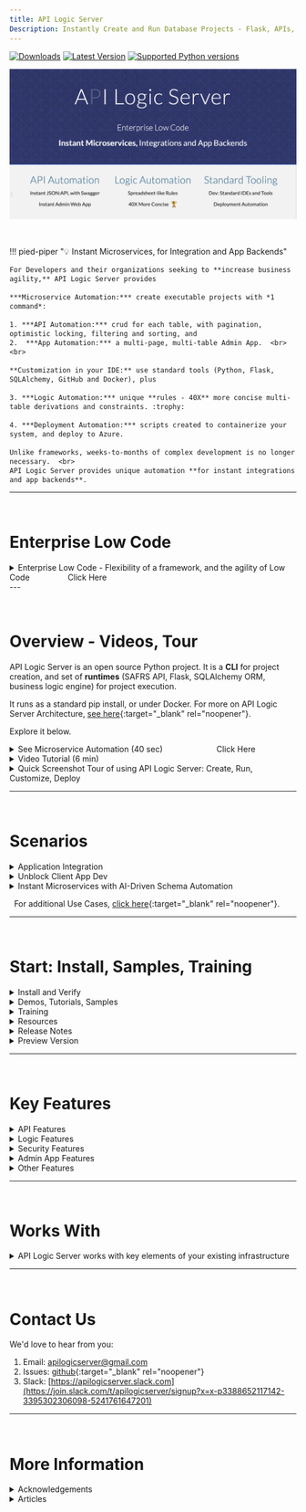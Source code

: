 ```yaml
---
title: API Logic Server
Description: Instantly Create and Run Database Projects - Flask, APIs, SQLAlchemy, React Apps, Rules, Low-Code
---
```

<style>
  .md-typeset h1,
  .md-content__button {
    display: none;
  }
</style>
[![Downloads](https://static.pepy.tech/badge/apilogicserver)](https://pepy.tech/project/apilogicserver)
[![Latest Version](https://img.shields.io/pypi/v/apilogicserver.svg)](https://pypi.python.org/pypi/apilogicserver/)
[![Supported Python versions](https://img.shields.io/pypi/pyversions/apilogicserver.svg)](https://pypi.python.org/pypi/apilogicserver/)

[![API Logic Server Intro](images/hero-banner.png)](#instant-evaluation-no-install "Click for instant cloud-based, no-install eval")


&nbsp;

!!! pied-piper ":bulb: Instant Microservices, for Integration and App Backends"

    For Developers and their organizations seeking to **increase business agility,** API Logic Server provides 

    ***Microservice Automation:*** create executable projects with *1 command*:
    
    1. ***API Automation:*** crud for each table, with pagination, optimistic locking, filtering and sorting, and
    2.  ***App Automation:*** a multi-page, multi-table Admin App.  <br><br>

    **Customization in your IDE:** use standard tools (Python, Flask, SQLAlchemy, GitHub and Docker), plus

    3. ***Logic Automation:*** unique **rules - 40X** more concise multi-table derivations and constraints. :trophy:

    4. ***Deployment Automation:*** scripts created to containerize your system, and deploy to Azure.

    Unlike frameworks, weeks-to-months of complex development is no longer necessary.  <br>
    API Logic Server provides unique automation **for instant integrations and app backends**.


---

&nbsp;

# Enterprise Low Code

<details markdown>

<summary>Enterprise Low Code - Flexibility of a framework, and the agility of Low Code &nbsp;&nbsp;&nbsp;&nbsp;&nbsp;&nbsp;&nbsp;&nbsp;&nbsp;&nbsp;&nbsp;&nbsp;&nbsp;&nbsp;&nbsp; Click Here</summary>

We are aware you have many choices for delivering systems.  API Logic Server provides Enterprise-class features that provide developers the agility of Low Code.

![quick tour](images/nutshell/positioning.png)

**Enterprise-class Architecture, Standards and Flexibility**

API Logic Server creates projects with a ***modern, service-based architecture***.  Systems are:
![Iceberg](images/api/iceberg-api.jpg){: style="height:200px;width:200px"; align=right }

* API-enabled by default; self-serve means most new requests will not require custom api development

* *Shared logic enforced in the middle tier:*  unlike manually coded frameworks which may result in non-sharable logic on UI controllers, shared logic enables not only traditional forms, but also services, AI-driven bots, etc.

* Servers are stateless for scalability

* Scripts are provided to automate containterization

Developers appreciate a ***standards-based development*** approach.

* Projects are customized using standard IDEs, leveraging code completion for declaring logic. 

* Projects can utilize modern tooling, such as Git for source control, testing tools, etc.

Developers require the ***flexibility of a framework.*** In fact, 

* API Logic Server is based on Flask, so you can add new endpoints as required.  

* You have the full power of Python and its many libaries, enabling you to address requirements such as integration (e,g, with message-based integration with systems like Kafka)

&nbsp;

**Agility of Low Code** 

Unlike Low Code systems, API Logic Server:

![Not Moving](images/nutshell/why-not-moving.png){: style="height:150px;width:250px"; align=right }

* Provides *unique* :trophy: Logic Automation: for anything beyond trivial logic, missing backend logic automation means your project will simply not get moving.

* Automates modern, standard architectures

* Is IDE based, unlocking a wealth of tooling for customization

* Automates Instant Admin Apps, eliminating the need to use (and learn) a screen painter, and are executeable instantly

And, for systems requiring highly customized interfaces for Business Intelligence, API Logic Server works with Low Code. 

&nbsp;

**AI Powered** 

This automation technology is further simplified with exciting technology such as Copilot:

* Use Natural Language to create databases
* Use Natural Language to declare rules

</details>
---

&nbsp;

# Overview - Videos, Tour

API Logic Server is an open source Python project.  It is a **CLI** for project creation, and set of **runtimes** (SAFRS API, Flask, SQLAlchemy ORM, business logic engine) for project execution.

It runs as a standard pip install, or under Docker. For more on API Logic Server Architecture, [see here](Architecture-What-Is.md){:target="_blank" rel="noopener"}.

Explore it below.

<details markdown>

<summary>See Microservice Automation (40 sec) &nbsp;&nbsp;&nbsp;&nbsp;&nbsp;&nbsp;&nbsp;&nbsp;&nbsp;&nbsp;&nbsp;&nbsp;&nbsp;&nbsp;&nbsp;&nbsp;&nbsp;&nbsp;&nbsp;&nbsp;&nbsp;&nbsp; Click Here</summary>

See how **Microservice Automation** creates and runs a microservice - a multi-page app, and an API. 

* Here is a microservice -- api and admin app - **created / running in 5 seconds**

    * It would be similar for your databases

* Then, customize in your IDE with Python and **Logic Automation:** spreadsheet-like rules

![quick tour](images/nutshell/gif.gif)

</details>

<details markdown>

<summary>Video Tutorial (6 min)</summary>

&nbsp;

Click the image below for a video tutorial, showing complete project creation, execution, customization and debugging ([instructions here](Tech-Agile.md){:target="_blank" rel="noopener"}).  Or, see it using AI: [click here](Tutorial-AI.md).

[![Microservice Automation](images/sample-ai/ai-driven-automation-video.png)](https://youtu.be/-7aZPWz849I "Microservice Automation"){:target="_blank" rel="noopener"}

</details>



<details markdown>

<summary>Quick Screenshot Tour of using API Logic Server: Create, Run, Customize, Deploy</summary>

![Toaster](images/sample-ai/toaster.jpg){: style="height:150px;width:250px"; align=right }

**1. Create: *Microservice Automation***

Plug into your database, or database model: ***Microservice Automation*** means create projects instantly, with a single CLI command:

```bash
ApiLogicServer create --project_name=ApiLogicProject --db_url=nw
```

&nbsp;

**2. Run: *API Automation and App Automation***

Microservice Automation creates a project that is *executable,* with:

* ***API Automation*** means you have a running [**JSON:API**](API.md){:target="_blank" rel="noopener"}
* ***App Automation*** means you have a running [**Admin App**](Admin-Tour.md){:target="_blank" rel="noopener"}

> The API **unblocks UI Developers** from waiting on lengthy API development cycles.
<br>The Admin App can be used for **instant business user collaboration**.
<details markdown>

<summary>See JSON:API and Admin App</summary>

&nbsp;

You can run directly (`python api_logic_server_run.py`), or open it in your IDE and use the pre-created run configurations:

![Admin App](images/ui-admin/Order-Page.png)

Unlike frameworks which require significant time and expertise, the create command builds a complete API for your database, with endpoints for each table, including swagger.  The Admin App provides a link to the Swagger:

![Swagger](images/api/swagger-get-data.png)

</details>

&nbsp;

**3. Customize: Logic Automation, Python Flexibility**

Customize [created projects](Project-Structure.md){:target="_blank" rel="noopener"} in your IDE, with Python and standard libaries.  Significantly, Microservice Automation also includes:

* ***Logic Automation*** means you customize logic using **Rules and Python** in your IDE

> Rules are unique and confer **significant business agility** - [40X more concise than code](Logic-Why.md){:target="_blank" rel="noopener"}, <br>for security and multi-table derivations and constraints.


<details markdown>

<summary>See Logic With Rules and Python</summary>

&nbsp;

Rules are 40X more concise than code, and are extensible with Python:

![Logic](images/logic/5-rules-cocktail.png)

For more on customization, [click here](IDE-Customize.md#customize){:target="_blank" rel="noopener"}.

</details>

&nbsp;

> Customization also provides **no-code ad hoc integrations**,<br>and enables **Instant Business Relationships.**

<details markdown>

<summary>See Integration: APIs and Messages</summary>

&nbsp;

The automatically created JSON:API provides **no-code ad hoc integrations**, enabling organizations to move beyond ETL.  For example, other applications might require a customer record, and their addresses.  The automatically created self-serve JSON:API requires no code, and reduces future custom API development:

1. Create the JSON:API
2. Declare [security](Security-Overview.md){:target="_blank" rel="noopener"}, to control access and row level authorization

Integrate with B2B Partners by creating **custom endpoints** using Python and Flask, with under 10 lines of code.  *Instant business relationships.*  Observe that:

1. Update logic is partitioned out of each service - or UI - into shared [Logic](Logic.md){:target="_blank" rel="noopener"}
2. Mapping between SQLAlchemy rows and requests is automated with the [RowDictMapper](Integration-Map.md){:target="_blank" rel="noopener"}

![APIs](images/integration/dict-to-row.jpg)

<br>

Integrate internal systems with **Kafka**, using business logic events:

![Messages](images/integration/order-to-shipping.jpg)

For more on integration, explore running code in the [Application Integration Sample Tutorial](Sample-Integration.md){:target="_blank" rel="noopener"}.

</details>

&nbsp;

**4. Deploy: Deployment Automation**

The system [creates scripts](DevOps-Automation.md) to containerize your project, and deploy it to Azure.

<details markdown>

<summary>See Deployment Automation</summary>

&nbsp;

The `ApiLogicServer create` command builds scripts for containerizing your project, testing it locally, and deploying to Azure:

![Container Overview](images/devops/devops-azure.png)

</details>

</details>

---

&nbsp;

# Scenarios

<details markdown>

<summary>Application Integration</summary>

As illustrated below, API Logic Server supports transactions from User Interfaces, and 3 alternatives for Application Integration:

1. **Ad Hoc Integration:** the automatically created JSON:API provides **no-code ad hoc integrations**, enabling organizations to move beyond ETL.  For example, other applications might require a customer record, and their addresses from an existing database.

    * *JSON:API* are a standard for self-serve APIs -- where clients can select the columns and the related data they require.

    * Analogous to GraphQL, self-serve APIs reduce the need for ongoing custom API development.

2. **B2B Partners:** you can use Python, Flask and SQLAlchemy to create Custom APIs, e.g. for B2B Partners.  These are simplified by automatic reuse of [Logic](Logic-Why.md){:target="_blank" rel="noopener"}, and [Integration Mapping](Integration-Map.md){:target="_blank" rel="noopener"}.

3. **Messages:** Application Integration support also provides automation for producing and consuming Kafka messages.  Here's an article: [click here](https://dzone.com/articles/instant-integrations-with-api-automation){:target="_blank" rel="noopener"}.  To see these services in a tutorial, [click here](Sample-Integration.md){:target="_blank" rel="noopener"}.

![API Logic Server](images/nutshell/als-nutshell.png)

</details>


<details markdown>

<summary>Unblock Client App Dev</summary>

Framework-based API development is time-consuming and complex.  Since client App Dev depends on APIs, front-end dev is often blocked.  This serialized dev process reduces business agility, and increases pressure on the team.

API Logic server can change that.  

1. **API Automation** means client App Dev can start as soon as you have a database

2. **Logic Automation** means that

    1. Such logic - a substantial element of the system - is **automatically partitioned** out of each client into server-based logic.  This reduces client coding, and enables the logic to be shared between user interfaces and services.
    2. Logic development can proceed **in parallel** with client App Dev

Here's an [article, here](https://dzone.com/articles/instant-app-backends-with-api-and-logic-automation){:target="_blank" rel="noopener"}.  Or, the the [Tutorial, here](Tutorial.md){:target="_blank" rel="noopener"}.

</details>


<details markdown>

<summary>Instant Microservices with AI-Driven Schema Automation</summary>

API and Logic Automation begins with a database.  But what if it's a new project, and there is no database.

You can certainly use your SQL tools.  But we all know that SQL can be... tiresome.

AI provides a solution: ***Schema Automation***.  You can use Copilot to create the SQL DDL like this:

!!! pied-piper "Create database definitions from Copilot"

    Create a sqlite database for customers, orders, items and product
    
    Hints: use autonum keys, allow nulls, Decimal types, foreign keys, no check constraints.

    Include a notes field for orders.

    Create a few rows of only customer and product data.

    Enforce the Check Credit requirement:

    1. Customer.Balance <= CreditLimit
    2. Customer.Balance = Sum(Order.AmountTotal where date shipped is null)
    3. Order.AmountTotal = Sum(Items.Amount)
    4. Items.Amount = Quantity * UnitPrice
    5. Store the Items.UnitPrice as a copy from Product.UnitPrice

Then, employ API Logic Server API and Logic Automation, and use Python and standard frameworks to finish the job.

Here's a tutorial you can to explore this: [click here](Sample-AI.md){:target="_blank" rel="noopener"},or see [this article](https://dzone.com/articles/ai-and-rules-for-agile-microserves){:target="_blank" rel="noopener"}.

</details>

&nbsp;
For additional Use Cases, [click here](Product-Detail.md/#use-cases){:target="_blank" rel="noopener"}.

---

&nbsp;

# Start: Install, Samples, Training

<details markdown>

<summary>Install and Verify</summary>

## Install and Verify

If you have the correct Python (version 3.8-3.12), install is standard ([more detailed instructions here](Install-Express.md){:target="_blank" rel="noopener"}):

```bash title="Install API Logic Server in a Virtual Environment"
python3 -m venv venv                 # windows: python -m venv venv
source venv/bin/activate             # windows: venv\Scripts\activate
python -m pip install ApiLogicServer

als start                            # optionally, start the project manager under VSCode
```

> Note: this requires you've activate VSCode `code` CLI

<br>Verification test - create and run the demo:

```bash title="Verify - Create and Run Demo"
ApiLogicServer create --project-name=sample_ai --db-url=sqlite:///sample_ai.sqlite
code sample_ai
```

Then explore the *demos, samples and tutorials*, below.

</details>

<details markdown>

Type:

* Demo: Small Databases, Introduces Key Features
* Tutorial: Detailed Walk-throughs
* Samples: other databases (brief description)

> Recommendation: **start with the first 2 items**

<summary>Demos, Tutorials, Samples</summary>

| Project | Notes   |  Type  |
:-------|:-----------|:-------|
| [**AI Sample**](Sample-AI.md){:target="_blank" rel="noopener"} | 1. Use Copilot to create new databases from natural language<br>2. Illustrate a very rapid create / customize / iterate cycle<br>3. Introduce Integration | Demo |
| [**Tutorial**](Tutorial.md){:target="_blank" rel="noopener"}  | 1. How to Use the Key Features<br>2. Key code samples for adapting into your project | Tutorial |
| | | |
| [App Integration](Sample-Integration.md){:target="_blank" rel="noopener"} | Illustrates *running* Kafka messaging, self-serve and customized APIs, choreographed with rules and Python | Tutorial |
| [Deployment](Tutorial-Deployment.md){:target="_blank" rel="noopener"} | Containerize and deploy your applications | Tutorial |
| [Agile](Tech-Agile.md){:target="_blank" rel="noopener"} | Behavior Driven Design and testing, using Behave | Tutorial |
| [AI Drives Agile Vision](Tech-AI.md){:target="_blank" rel="noopener"} | Use Copilot to create new databases from natural language, to bootstrap an agile create / deploy and collaborate / iterate cycle | Demo |
| [Basic Demo](Sample-Basic-Demo.md){:target="_blank" rel="noopener"} | Focused use of API, Admin App and Rules on small customer/orders database | Demo |
| [Allocation](Logic-Allocation.md){:target="_blank" rel="noopener"} | *Power Rule* to allocate a payment to a set of outstanding orders | Sample |
| [MySQL Docker](Database-Connectivity.md){:target="_blank" rel="noopener"} | Create projects from sample databases: *chinook* (albums and artists), and *classicmodels* (customers and orders) | Sample |
| Sqlite databases | Create projects from pre-installed databases via [abbreviations](Data-Model-Examples.md){:target="_blank" rel="noopener"}:<br>- chinook, classicmodels, todo | Sample |
| [BudgetApp](Tech-Budget-App.md){:target="_blank" rel="noopener"} | illustrates automatic creation of parent rows for rollups | Sample |
| [Banking App](https://github.com/ApiLogicServer/banking){:target="_blank" rel="noopener"} | Illustrates more complex logic (Funds Transfer) | Sample - obtain via `git clone` |


Finally, try your own database.

</details>


<details markdown>

<summary> Training </summary>

After installing, you can optionally run the first demo, above.  The key training activities are:

1. Perform the [**Tutorial**](Tutorial.md){:target="_blank" rel="noopener"}
    * `ApiLogicServer create --project_name= --db_url=`
    * Keep this project installed; you can find code samples by searching `#als`
2. Perform [**Logic Training**](Logic.md){:target="_blank" rel="noopener"}
    * Spreadsheet-like rules and Python for integration, and multi-table derivations / constraints
3. **API Customization:** explore the code in `api/customize_api.py`
    * Note this is largely standard Flask, enhanced with logic

</details>

<details markdown>

<summary> Resources </summary>

You might find the following helpful in exploring the project:

* **Installed Sample Databases** -
Here are [some installed sample databases](Data-Model-Examples.md){:target="_blank" rel="noopener"} you can use with simplified abbreviations for `db_url`.

* **Dockerized Test Databases** - 
Then, you might like to try out some of our [dockerized test databases](https://valhuber.github.io/ApiLogicServer/Database-Connectivity.md){:target="_blank" rel="noopener"}.

* [auth](Security-Authentication-Provider.md#sqlite-auth-provider){:target="_blank" rel="noopener"} - sqlite authentication database (you can also use other DBMSs)

</details>

<details markdown>

<summary> Release Notes </summary>

04/16/2024 - 10.03.80: cli issues in create-and-run/run, Oracledb 2.1.12

04/05/2024 - 10.03.66: ApiLogicServer start, als create from-model (eg copilot) 

03/28/2024 - 10.03.46: Python 3.12, View support, CLI option-names, Keycloak preview

02/24/2024 - 10.03.04: Issue 45 (RowDictMapper joins), Issue 44 (defaulting), Issue 43 (rebuild no yaml), Tests

02/13/2024 - 10.02.04: kafka_producer.send_kafka_message, sample md fixes, docker ENV, pg authdb

02/07/2024 - 10.02.00: BugFix[38]: foreign-key/getter collision

01/31/2024 - 10.01.28: LogicBank fix, sample-ai, better rules example

01/15/2024 - 10.01.18: Cleanup, logic reminder, nw tutorial fixes

01/08/2024 - 10.01.07: Default Interpreter for VS Code, Allocation fix, F5 note fix, #als signposts

01/03/2024 - 10.01.00: Quoted col names, Default Interpreter for VS Code

12/21/2023 - 10.00.01: Fix < Python 3.11

12/19/2023 - 10.00.00: Kafka pub/sub, Data Type Fixes

12/06/2023 - 09.06.00: Oracle Thick Client, Safrs 3.1.1, Integration Sample, No rule sql logging, curl Post

11/19/2023 - 09.05.14: ApiLogicServer curl, optional project_name arg on add-auth, add-db, rebuild

11/12/2023 - 09.05.08: multi-db bug fix (24)

11/07/2023 - 09.05.07: Basic-demo: simplify customization process

11/05/2023 - 09.05.06: Basic-demo enhancements, bug fixes (22, 23)

10/31/2023 - 09.05.00: Enhanced Security (global filter, permissions), Logic (Insert Parent)

09/29/2023 - 09.04.00: Enhanced devops automation (sqlite, MySql, Postgres)

09/08/2023 - 09.03.04: AI Driven Automation (preview)

09/08/2023 - 09.03.00: Oracle support

09/08/2023 - 09.02.23: Fix Issue 16 - Incorrect admin.yml when table name <> class name

08/22/2023 - 09.02.18: Devops container/compose, Multi-arch dockers, add-auth with db_url, auth docker dbs

07/04/2023 - 09.01.00: SQLAlchemy 2 typed-relns/attrs, Docker: Python 3.11.4 & odbc18

06/22/2023 - 09.00.00: Optimistic Locking, safrs 310 / SQLAlchemy 2.0.15

05/07/2023 - 08.04.00: safrs 3.0.4, tutorial demo notes, rm cli/docs, move pythonanywhere

05/01/2023 - 08.03.06: allocation sample

04/29/2023 - 08.03.03: restore missing debug info for open database failures

04/26/2023 - 08.03.00: virt attrs (Issue 56), safrs 3.0.2, LogicBank 1.8.4, project readme updates

04/13/2023 - 08.02.00: integratedConsole, logic logging (66), table relns fix (65)

03/23/2023 - 08.01.15: table filters, cloud debug additions, issue 59, 62-4

02/15/2023 - 08.00.01: Declarative Authorization and Authentication

01/05/2023 - 07.00.00: Multi-db, sqlite test dbs, tests run, security prototype, env config

11/22/2022 - 06.03.06: Image, Chkbox, Dialects, run.sh, SQL/Server url change, stop endpoint, Chinook Sqlite

10/02/2022 - 06.02.00: Option infer_primary_key, Oct1 SRA (issue 49), cleanup db/api setup, restore postgres dvr

09/15/2022 - 06.01.00: Multi-app Projects

08/28/2022 - 06.00.01: Admin App show_when, cascade add. Simplify Codespaces swagger url & use default config

06/12/2022 - 05.02.22: No pyodbc by default, model customizations simplified, better logging

05/04/2022 - 05.02.03: alembic for database migrations, admin-merge.yaml

04/27/2022 - 05.01.02: copy_children, with support for nesting (children and grandchildren, etc.)

03/27/2022 - 05.00.06: Introducing [Behave test framework](https://apilogicserver.github.io/Docs/Logic-Tutorial/), LogicBank bugfix

12/26/2021 - 04.00.05: Introducing the Admin app, with Readme Tutorial

</details>

<details markdown>

<summary> Preview Version </summary>

&nbsp;

This pre-release includes:

* Improved Manager support

You can try it at (you may need to use `python3`):

```bash
python -m pip install --index-url https://test.pypi.org/simple/ --extra-index-url https://pypi.org/simple ApiLogicServer==10.03.75
```

Or use (neither available currently):

```bash
docker run -it --name api_logic_server --rm -p 5656:5656 -p 5002:5002 -v ~/dev/servers:/localhost apilogicserver/api_logic_server_x
```

Or, you can use [the beta version on codespaces](https://github.com/ApiLogicServer/beta){:target="_blank" rel="noopener"}.

</details>

---

&nbsp;

# Key Features

<details markdown>

<summary>API Features</summary>

| Feature | Notes   |
:-------|:-----------|
| API Automation | Unlike Frameworks, API created automatically |
| Logic | Update requests automatically enforce relevant logic |
| Security | Role-based result filtering |
| [Self-Serve JSON:API](API.md){:target="_blank" rel="noopener"} | UI Developers and Partners don't require API Dev |
| Standards-based | JSON:API |
| Optimistic Locking | Ensure User-1 does not overwrite changes from User-2 |
| Multi-table | Retrieve related data (e.g. customers, *with orders*) |
| Pagination | Performance - deliver large result sets a page at a time |
| Filtering | Injection-safe filtering |

</details>

<details markdown>

<summary>Logic Features</summary>

| Feature | Notes   |
:-------|:-----------|
| Conciseness | Rules reduce the backend half your system by 40X |
| Automatic Ordering | Simplifies Maintenance |
| Automatic Optimization | Reduce SQLs by pruning and adjustment-based aggregates |
| Automatic Invocation | Rules called automatically to help ensure quality |
| Multi-Field | Formulas and contraints can access parent data, with optional cascade |
| Multi-table | Sum / Count Rules can aggregate child data, with optional qualification |
| Extensible | Formulas, Constraints and Events can invoke Python |
| Debugging | Use IDE Debugger, and logic log to see which rules fire |

</details>

<details markdown>

<summary>Security Features</summary>

| Feature | Notes   |
:-------|:-----------|
| Authentication | Control login access |
| Authorization | Row level access based on roles, or user properties |
| Authorization | Global filters (e.g, multi-tenant) |
| Extensible | Use sql for authentication, or your own provider |

</details>

<details markdown>

<summary>Admin App Features</summary>

| Feature | Notes   |
:-------|:-----------|
| App Automation | Unlike frameworks, Multi-Page App is created automatically |
| Multi-Table - Parents | Automatic Joins (e.g., Items show Product Name, not Product Id) |
| Multi-Table - Children | Parent pages provide tab sheets for related child data (e,g, Customer / Order List) |
| Lookups | E.g., Item Page provides pick-lists for Product |
| Cascade Add | E.g., Add Order defaults the Customer Id |
| Declarative Hiding | Hide fields based on expression, or insert/update/delete state |
| Intelligent Layout | Names and join fields at the start, Ids at the end
| Simple Customization | Simple yaml file (not complex html, framework, JavaScript) |
| Images | Show image for fields containing URLs |
| Data Types | Define customfields for your data types |

</details>

<details markdown>

<summary>Other Features</summary>

| Feature | Notes   |
:-------|:-----------|
| Microservice Automation | One-command API / App Projects |
| [Application Integration](Sample-Integration.md){:target="_blank" rel="noopener"} | Automation with APIs and Kafka Messages |
| [AI-Driven Automation](Sample-AI.md){:target="_blank" rel="noopener"} | Use Copilot to automate database creation |
| [Multiple Databases](Data-Model-Multi.md){:target="_blank" rel="noopener"} | Application Integration |
| [Deployment Automation](Tutorial-Deployment.md){:target="_blank" rel="noopener"} | Automated Container Creation, Azure Deployment |

</details>

---

&nbsp;

# Works With

<details markdown>

<summary>API Logic Server works with key elements of your existing infrastructure</summary>

| Works With | Notes   |
:-------|:-----------|
| [AI](Tutorial-AI.md){:target="_blank" rel="noopener"} | Use Copilot to create databases, and use API Logic Server to turn these into projects |
| [Other Systems](Sample-Integration.md){:target="_blank" rel="noopener"} | APIs and Messages - with logic |
| [Databases](Database-Connectivity.md){:target="_blank" rel="noopener"} | Tested with MySQL, Sql/Server, Postgres, SQLite and Oracle |
| Client Frameworks | Creates instant APIs that factors out business logic, where it is automatically shared for User Interfaces, APIs, and Messages |
| [Your IDE](IDE-Customize.md){:target="_blank" rel="noopener"} | Creates standard projects you can customize in your IDE, such as VSCode and PyCharm |
| [Messaging](Sample-Integration.md){:target="_blank" rel="noopener"} | Produce and Consume Kafka Messages
| [Deployment](Tutorial-Deployment.md){:target="_blank" rel="noopener"} | Scripts to create container images, and deploy them to the cloud |
| [Agile and Test Methodologies](Logic-Tutorial.md){:target="_blank" rel="noopener"} | Use Behave to capture requirements, rapidly implement them with API Logic Server, collaborate with Business Users, and test with the Behave framework |

</details>

---

&nbsp;

# Contact Us

We'd love to hear from you:

1. Email: apilogicserver@gmail.com
2. Issues: [github](https://github.com/ApiLogicServer/ApiLogicServer-src/issues){:target="_blank" rel="noopener"}
3. Slack: [https://apilogicserver.slack.com](https://join.slack.com/t/apilogicserver/signup?x=x-p3388652117142-3395302306098-5241761647201)

---

&nbsp;

# More Information

<details markdown>

<summary>Acknowledgements</summary>

Many thanks to

- [Thomas Pollet](https://www.linkedin.com/in/pollet/), for SAFRS, SAFRS-react-admin, and invaluable design partnership
- Tyler Band, for leadership on security
- [Marelab](https://marmelab.com/en/), for [react-admin](https://marmelab.com/react-admin/)
- Armin Ronacher, for Flask
- Mike Bayer, for SQLAlchemy
- Alex Grönholm, for Sqlacodegen
- Thomas Peters, for review and testing
- [Meera Datey](https://www.linkedin.com/in/meeradatey/), for React Admin prototyping
- Denny McKinney, for Tutorial review
- Achim Götz, for design collaboration and testing
- Max Tardiveau, for testing and help with Docker
- Michael Holleran, for design collaboration and testing
- Nishanth Shyamsundar, for review and testing
- Gloria Huber and Denny McKinney, for doc review

</details>

<details markdown>

<summary>Articles</summary>

There are several articles that provide some orientation to API Logic Server:

* [Instant APIs With Copilot and API Logic Server](https://dzone.com/articles/instant-apis-with-copilot-and-api-logic-server)
* [Instant App Backends With API and Logic Automation](https://dzone.com/articles/instant-app-backends-with-api-and-logic-automation)
* [Instant Integrations With API and Logic Automation](https://dzone.com/articles/instant-integrations-with-api-automation)
* [AI and Rules for Agile Microservices in Minutes](https://dzone.com/articles/ai-and-rules-for-agile-microserves)

Also:

* [How Automation Activates Agile](https://modeling-languages.com/logic-model-automation/)
* [How Automation Activates Agile](https://dzone.com/articles/automation-activates-agile) - providing working software rapidly drives agile collaboration to define systems that meet actual needs, reducing requirements risk
* [How to create application systems in moments](https://dzone.com/articles/create-customizable-database-app-systems-with-1-command)
* [Stop coding database backends…Declare them with one command.](https://medium.com/@valjhuber/stop-coding-database-backends-declare-them-with-one-command-938cbd877f6d)
* [Instant Database Backends](https://dzone.com/articles/instant-api-backends)
* [Extensible Rules](https://dzone.com/articles/logic-bank-now-extensible-drive-95-automation-even) - defining new rule types, using Python
* [Declarative](https://dzone.com/articles/agile-design-automation-how-are-rules-different-fr) - exploring _multi-statement_ declarative technology
* [Automate Business Logic With Logic Bank](https://dzone.com/articles/automate-business-logic-with-logic-bank) - general introduction, discussions of extensibility, manageability and scalability
* [Agile Design Automation With Logic Bank](https://dzone.com/articles/logical-data-indendence) - focuses on automation, design flexibility and agile iterations
* [Instant Web Apps](https://dzone.com/articles/instant-db-web-apps)
</details>